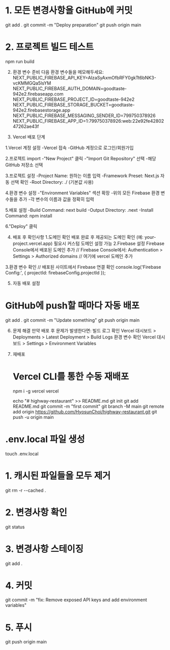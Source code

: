 # 1. 모든 변경사항을 GitHub에 커밋
git add .
git commit -m "Deploy preparation"
git push origin main

# 2. 프로젝트 빌드 테스트
npm run build

2. 환경 변수 준비
다음 환경 변수들을 메모해두세요:
NEXT_PUBLIC_FIREBASE_API_KEY=AIzaSyAxmOfbRFY0gkTt6bNK3-vcKMMGQa5lsYM
NEXT_PUBLIC_FIREBASE_AUTH_DOMAIN=goodtaste-942e2.firebaseapp.com
NEXT_PUBLIC_FIREBASE_PROJECT_ID=goodtaste-942e2
NEXT_PUBLIC_FIREBASE_STORAGE_BUCKET=goodtaste-942e2.firebasestorage.app
NEXT_PUBLIC_FIREBASE_MESSAGING_SENDER_ID=799750378926
NEXT_PUBLIC_FIREBASE_APP_ID=1:799750378926:web:22e92fe4280247262ae43f

3. Vercel 배포 단계

1.Vercel 계정 설정
-Vercel 접속
-GitHub 계정으로 로그인/회원가입

2.프로젝트 import
-"New Project" 클릭
-"Import Git Repository" 선택
-해당 GitHub 저장소 선택

3.프로젝트 설정
-Project Name: 원하는 이름 입력
-Framework Preset: Next.js 자동 선택 확인
-Root Directory: ./ (기본값 사용)

4.환경 변수 설정
-"Environment Variables" 섹션 확장
-위의 모든 Firebase 환경 변수들을 추가
-각 변수의 이름과 값을 정확히 입력

5.배포 설정
-Build Command: next build
-Output Directory: .next
-Install Command: npm install

6."Deploy" 클릭


4. 배포 후 확인사항
1.도메인 확인
배포 완료 후 제공되는 도메인 확인 (예: your-project.vercel.app)
필요시 커스텀 도메인 설정 가능
2.Firebase 설정
Firebase Console에서 배포된 도메인 추가
   // Firebase Console에서:
   Authentication > Settings > Authorized domains
   // 여기에 vercel 도메인 추가

3.환경 변수 확인
   // 배포된 사이트에서 Firebase 연결 확인
   console.log('Firebase Config:', {
     projectId: firebaseConfig.projectId
   });

5. 자동 배포 설정
# GitHub에 push할 때마다 자동 배포
git add .
git commit -m "Update something"
git push origin main

6. 문제 해결
만약 배포 후 문제가 발생한다면:
빌드 로그 확인
Vercel 대시보드 > Deployments > Latest Deployment > Build Logs
환경 변수 확인
Vercel 대시보드 > Settings > Environment Variables
3. 재배포
   # Vercel CLI를 통한 수동 재배포
   npm i -g vercel
   vercel



   echo "# highway-restaurant" >> README.md
git init
git add README.md
git commit -m "first commit"
git branch -M main
git remote add origin https://github.com/HyosunChoi/highway-restaurant.git
git push -u origin main

# .env.local 파일 생성
touch .env.local

# 1. 캐시된 파일들을 모두 제거
git rm -r --cached .

# 2. 변경사항 확인
git status

# 3. 변경사항 스테이징
git add .

# 4. 커밋
git commit -m "fix: Remove exposed API keys and add environment variables"

# 5. 푸시
git push origin main